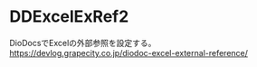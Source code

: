 # DDExcelExRef2
DioDocsでExcelの外部参照を設定する。
https://devlog.grapecity.co.jp/diodoc-excel-external-reference/

